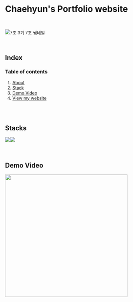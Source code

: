 # Chaehyun's Portfolio website
<br>

![7조  3기 7조 썸네일](https://github.com/AIVLE-School-Third-Big-Project/KT_BigProject_07/assets/88769484/57a2b84b-aa2c-4361-9cbc-14303313214d)

<br>
   
## Index
### Table of contents
1. [About](#write-title-here!)
2. [Stack](#write-title-here!)
3. [Demo Video](#use"-"instead-of-spacing-words)
4. [View my website](#write-title-here!)
<br>
<br>

 
## Stacks
<img src="https://img.shields.io/badge/React-61DAFB.svg?style=for-the-badge&logo=React&logoColor=black"/><img src="https://img.shields.io/badge/JavaScript-F7DF1E.svg?style=for-the-badge&logo=JavaScript&logoColor=black"><br>
<br>
<br>
  
## Demo Video
<img src="https://github.com/AIVLE-School-Third-Big-Project/KT_BigProject_07/assets/88769484/22e9dea5-5c6d-4aa4-912c-81c856cfcef0" style="width:400px" >
<br>
<br>
